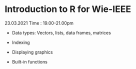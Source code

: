 # Introduction to R for Wie-IEEE
23.03.2021 Time : 19.00-21.00pm

* Data types: Vectors, lists, data frames, matrices

* Indexing

* Displaying graphics

* Built-in functions
